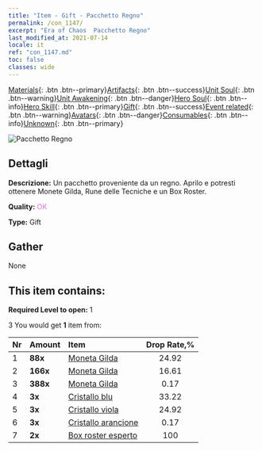 ```yaml
---
title: "Item - Gift - Pacchetto Regno"
permalink: /con_1147/
excerpt: "Era of Chaos  Pacchetto Regno"
last_modified_at: 2021-07-14
locale: it
ref: "con_1147.md"
toc: false
classes: wide
---
```

 [Materials](/ItemsIT/){: .btn .btn--primary}[Artifacts](/ItemsIT/Artifacts/){: .btn .btn--success}[Unit Soul](/ItemsIT/UnitSoul/){: .btn .btn--warning}[Unit Awakening](/ItemsIT/UnitAwakening/){: .btn .btn--danger}[Hero Soul](/ItemsIT/HeroSoul/){: .btn .btn--info}[Hero Skill](/ItemsIT/HeroSkill/){: .btn .btn--primary}[Gift](/ItemsIT/Gift/){: .btn .btn--success}[Event related](/ItemsIT/Events/){: .btn .btn--warning}[Avatars](/ItemsIT/Avatars/){: .btn .btn--danger}[Consumables](/ItemsIT/Consumables/){: .btn .btn--info}[Unknown](/ItemsIT/Unknown/){: .btn .btn--primary}

 ![Pacchetto Regno](/images/t/i_907003.png)

## Dettagli
 **Descrizione:** Un pacchetto proveniente da un regno. Aprilo e potresti ottenere Monete Gilda, Rune delle Tecniche e un Box Roster.

 **Quality:** <span style="color: #DA70D6">OK</span>

 **Type:** Gift

## Gather

  None

## This item contains:

 **Required Level to open:** 1

 3 You would get **1** item  from:

  | Nr | Amount |     Item    | Drop Rate,% |
  |:---|:-------|:------------|:---------:|
  | 1 |  **88x** | [Moneta Gilda](/ItemsIT/con_896/) | 24.92 | 
  | 2 |  **166x** | [Moneta Gilda](/ItemsIT/con_896/) | 16.61 | 
  | 3 |  **388x** | [Moneta Gilda](/ItemsIT/con_896/) | 0.17 | 
  | 4 |  **3x** | [Cristallo blu](/ItemsIT/con_716/) | 33.22 | 
  | 5 |  **3x** | [Cristallo viola](/ItemsIT/con_720/) | 24.92 | 
  | 6 |  **3x** | [Cristallo arancione](/ItemsIT/con_730/) | 0.17 | 
  | 7 |  **2x** | [Box roster esperto](/ItemsIT/con_773/) | 100 | 
